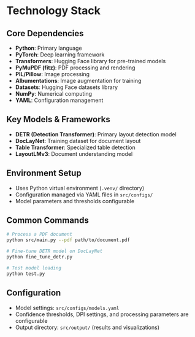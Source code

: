 # Technology Stack

## Core Dependencies

- **Python**: Primary language
- **PyTorch**: Deep learning framework
- **Transformers**: Hugging Face library for pre-trained models
- **PyMuPDF (fitz)**: PDF processing and rendering
- **PIL/Pillow**: Image processing
- **Albumentations**: Image augmentation for training
- **Datasets**: Hugging Face datasets library
- **NumPy**: Numerical computing
- **YAML**: Configuration management

## Key Models & Frameworks

- **DETR (Detection Transformer)**: Primary layout detection model
- **DocLayNet**: Training dataset for document layout
- **Table Transformer**: Specialized table detection
- **LayoutLMv3**: Document understanding model

## Environment Setup

- Uses Python virtual environment (`.venv/` directory)
- Configuration managed via YAML files in `src/configs/`
- Model parameters and thresholds configurable

## Common Commands

```bash
# Process a PDF document
python src/main.py --pdf path/to/document.pdf

# Fine-tune DETR model on DocLayNet
python fine_tune_detr.py

# Test model loading
python test.py
```

## Configuration

- Model settings: `src/configs/models.yaml`
- Confidence thresholds, DPI settings, and processing parameters are configurable
- Output directory: `src/output/` (results and visualizations)